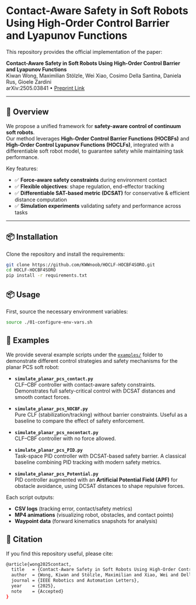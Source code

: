 # Contact-Aware Safety in Soft Robots Using High-Order Control Barrier and Lyapunov Functions

This repository provides the official implementation of the paper:

**Contact-Aware Safety in Soft Robots Using High-Order Control Barrier and Lyapunov Functions**  
Kiwan Wong, Maximilian Stölzle, Wei Xiao, Cosimo Della Santina, Daniela Rus, Gioele Zardini  
arXiv:2505.03841 • [Preprint Link](https://arxiv.org/abs/2505.03841)

---

## 🚀 Overview

We propose a unified framework for **safety-aware control of continuum soft robots**.  
Our method leverages **High-Order Control Barrier Functions (HOCBFs)** and **High-Order Control Lyapunov Functions (HOCLFs)**, integrated with a differentiable soft robot model, to guarantee safety while maintaining task performance.

Key features:

- ✅ **Force-aware safety constraints** during environment contact  
- ✅ **Flexible objectives**: shape regulation, end-effector tracking  
- ✅ **Differentiable SAT-based metric (DCSAT)** for conservative & efficient distance computation  
- ✅ **Simulation experiments** validating safety and performance across tasks  

---

## 📦 Installation

Clone the repository and install the requirements:

```bash
git clone https://github.com/KWWnoob/HOCLF-HOCBF4SORO.git
cd HOCLF-HOCBF4SORO
pip install -r requirements.txt
```

## 📦 Usage

First, source the necessary environment variables:

```bash
source ./01-configure-env-vars.sh
```

## 🧪 Examples

We provide several example scripts under the [`examples/`](examples/) folder
to demonstrate different control strategies and safety mechanisms for the
planar PCS soft robot:

- **`simulate_planar_pcs_contact.py`**  
  CLF–CBF controller with contact-aware safety constraints. Demonstrates full
  safety-critical control with DCSAT distances and smooth contact forces.

- **`simulate_planar_pcs_NOCBF.py`**  
  Pure CLF (stabilization/tracking) without barrier constraints. Useful as a
  baseline to compare the effect of safety enforcement.

- **`simulate_planar_pcs_nocontact.py`**  
  CLF–CBF controller with no force allowed. 

- **`simulate_planar_pcs_PID.py`**  
  Task-space PID controller with DCSAT-based safety barrier. A classical
  baseline combining PID tracking with modern safety metrics.

- **`simulate_planar_pcs_Potential.py`**  
  PID controller augmented with an **Artificial Potential Field (APF)** for
  obstacle avoidance, using DCSAT distances to shape repulsive forces.

Each script outputs:
- **CSV logs** (tracking error, contact/safety metrics)  
- **MP4 animations** (visualizing robot, obstacles, and contact points)  
- **Waypoint data** (forward kinematics snapshots for analysis)


## 📖 Citation
If you find this repository useful, please cite:

```bash
@article{wong2025contact,
  title   = {Contact-Aware Safety in Soft Robots Using High-Order Control Barrier and Lyapunov Functions},
  author  = {Wong, Kiwan and Stölzle, Maximilian and Xiao, Wei and Della Santina, Cosimo and Rus, Daniela and Zardini, Gioele},
  journal = {IEEE Robotics and Automation Letters},
  year    = {2025},
  note    = {Accepted}
}
